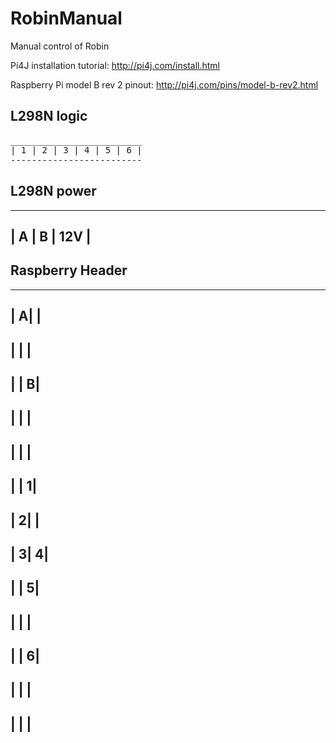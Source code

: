 # RobinManual
Manual control of Robin

Pi4J installation tutorial: http://pi4j.com/install.html

Raspberry Pi model B rev 2 pinout: http://pi4j.com/pins/model-b-rev2.html

## L298N logic
<pre>
_________________________
| 1 | 2 | 3 | 4 | 5 | 6 |
-------------------------
</pre>

## L298N power

_______________
| A | B | 12V |
---------------

## Raspberry Header
_______
| A|  |
-------
|  |  |
-------
|  | B|
-------
|  |  |
-------
|  |  |
-------
|  | 1|
-------
| 2|  |
-------
| 3| 4|
-------
|  | 5|
-------
|  |  |
-------
|  | 6|
-------
|  |  |
-------
|  |  |
-------
